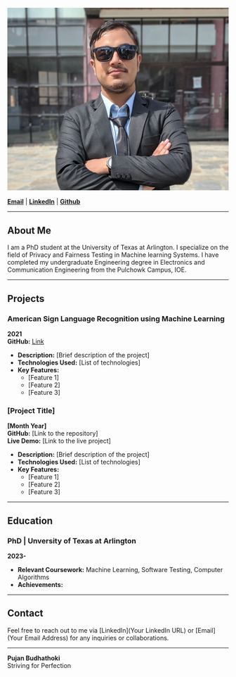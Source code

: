 ![Pujan Budhathoki](pujanphotolatest.jpg)


**[Email](pujan.budhathoki2@uta.edu)** | **[LinkedIn](https://www.linkedin.com/in/pujan-budhathoki-54a957144/)** | **[Github](https://github.com/PujanBudhathoki)** 

---

## About Me

I am a PhD student at the University of Texas at Arlington. I specialize on the field of Privacy and Fairness Testing in Machine learning Systems. I have completed my undergraduate Engineering degree in Electronics and Communication Engineering from the Pulchowk Campus, IOE.

---


## Projects

### American Sign Language Recognition using Machine Learning
**2021**  
**GitHub:** [Link](https://github.com/PujanBudhathoki/ASL-RecogSys-main) 
- **Description:** [Brief description of the project]
- **Technologies Used:** [List of technologies]
- **Key Features:**
  - [Feature 1]
  - [Feature 2]
  - [Feature 3]

### [Project Title]
**[Month Year]**  
**GitHub:** [Link to the repository]  
**Live Demo:** [Link to the live project]  
- **Description:** [Brief description of the project]
- **Technologies Used:** [List of technologies]
- **Key Features:**
  - [Feature 1]
  - [Feature 2]
  - [Feature 3]

---

## Education

### PhD | Unversity of Texas at Arlington
**2023-**  
- **Relevant Coursework:** Machine Learning, Software Testing, Computer Algorithms
- **Achievements:**

---


## Contact

Feel free to reach out to me via [LinkedIn](Your LinkedIn URL) or [Email](Your Email Address) for any inquiries or collaborations.

---

**Pujan Budhathoki**  
Striving for Perfection
